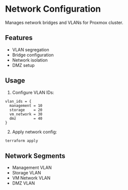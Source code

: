 # Network Configuration

Manages network bridges and VLANs for Proxmox cluster.

## Features
- VLAN segregation
- Bridge configuration
- Network isolation
- DMZ setup

## Usage

1. Configure VLAN IDs:
```hcl
vlan_ids = {
  management = 10
  storage    = 20
  vm_network = 30
  dmz        = 40
}
```

2. Apply network config:
```bash
terraform apply
```

## Network Segments
- Management VLAN
- Storage VLAN
- VM Network VLAN
- DMZ VLAN
